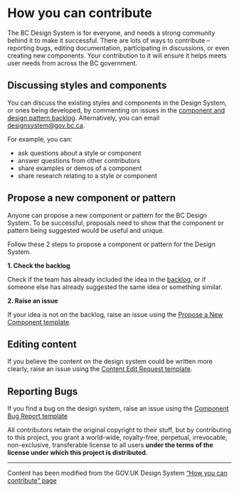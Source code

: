 
# How you can contribute
The BC Design System is for everyone, and needs a strong community behind it to make it successful. There are lots of ways to contribute – reporting bugs, editing documentation, participating in discussions, or even creating new components. Your contribution to it will ensure it helps meets user needs from across the BC government. 

## Discussing styles and components
You can discuss the existing styles and components in the Design System, or ones being developed, by commenting on issues in the [component and design pattern backlog](https://github.com/bcgov/design-system/projects/1). Alternatively, you can email <designsystem@gov.bc.ca>.

For example, you can:
- ask questions about a style or component
- answer questions from other contributors
- share examples or demos of a component
- share research relating to a style or component

## Propose a new component or pattern
Anyone can propose a new component or pattern for the BC Design System.
To be successful, proposals need to show that the component or pattern being suggested would be useful and unique.

Follow these 2 steps to propose a component or pattern for the Design System.

**1. Check the backlog**

Check if the team has already included the idea in the [backlog](https://github.com/bcgov/design-system/projects/1
), or if someone else has already suggested the same idea or something similar.

**2. Raise an issue**

If your idea is not on the backlog, raise an issue using the [Propose a New Component template](https://github.com/bcgov/design-system/issues/new/choose). 

## Editing content
If you believe the content on the design system could be written more clearly, raise an issue using the [Content Edit Request template](https://github.com/bcgov/design-system/issues/new/choose).

## Reporting Bugs
If you find a bug on the design system, raise an issue using the [Component Bug Report template](https://github.com/bcgov/design-system/issues/new/choose)

All contributors retain the original copyright to their stuff, but by contributing to this project, you grant a world-wide, royalty-free, perpetual, irrevocable, non-exclusive, transferable license to all users **under the terms of the license under which this project is distributed.**

---
Content has been modified from the GOV.UK Design System [“How you can contribute” page](https://github.com/alphagov/govuk-design-system-backlog/blob/master/docs/CONTRIBUTING.md)




